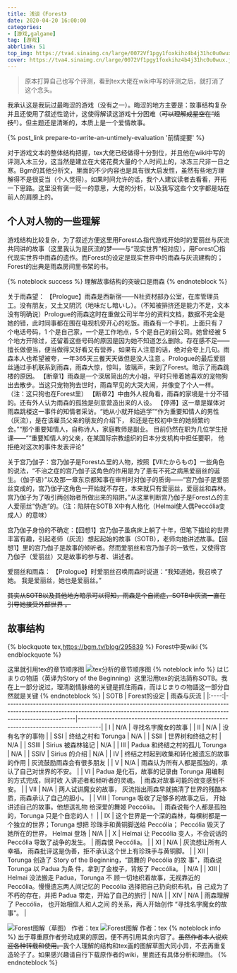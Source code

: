 ```yaml
---
title: 浅谈《Forest》
date: 2020-04-20 16:00:00
categories:
- [游戏,galgame]
tag: [游戏]
abbrlink: 51
top_img: https://tva4.sinaimg.cn/large/0072Vf1pgy1foxkihz4b4j31hc0u0wux.jpg
cover: https://tva4.sinaimg.cn/large/0072Vf1pgy1foxkihz4b4j31hc0u0wux.jpg
---
```

> 原本打算自己也写个评测，看到tex大佬在wiki中写的评测之后，就打消了这个念头。
  
我承认这是我玩过最晦涩的游戏（没有之一）。晦涩的地方主要是：故事结构复杂并且还使用了叙述性诡计，这使得解读这游戏十分困难（~~可以理解成星空在“炫技”~~）。但主题还是清晰的，本质上是一个爱情故事。  


<!--more-->

{% post_link prepare-to-write-an-untimely-evaluation '前情提要' %}

对于游戏文本的整体结构把握，tex大佬已经做得十分到位，并且他在wiki中写的评测入木三分，这当然是建立在大佬花费大量的个人时间上的，冰冻三尺非一日之寒。Bgm的其他分析文，里面的不少内容也是具有很大启发性，虽然有些地方理解得不是很妥当（个人觉得）。如果时间允许的话，我个人建议读者去看看，开拓一下思路。这里没有褒一贬一的意思，大佬的分析，以及我写这些个文字都是站在前人的肩膀上的。  




## 个人对人物的一些理解
游戏结构比较复杂，为了叙述方便这里用Forest△指代游戏开始时的爱丽丝与灰流共同讲的故事（这里我认为是灰流的梦——与“现实世界”相对应），用Forest〇指代现实世界中雨森的遗作。而Forest的设定是现实世界中的雨森与灰流建构的；Forest的出典是雨森房间里书架的书。  

{% noteblock success %}
理解故事结构的突破口是雨森
{% endnoteblock %}

关于雨森望：
【Prologue】雨森是西新宿——N社资材部办公室，在库管理员工。没有朋友，又土又阴沉（地味だし暗いし）。（不知被排挤还是能力不足，文本没有明确说）Prologue的雨森这时在重做公司半年分的资料文档，数据不完全是她的错，此时同事都在围在电视机旁开心的吃饭。雨森有一个手机，上面只有 7 个电话号码，1 个是自己家，一个是工作地点，5 个是自己的前公司。她曾经被 5 个地方开除过，还留着这些号码的原因是因为她不知道怎么删除。存在感不足——擅长做便当，便当做得又好看又有营养，如果有人注意的话，绝对会夸上几句。雨森本人也希望被夸，一年365天三餐天天做但是没人注意 。Prologue的最后爱丽丝通过手机联系到雨森，雨森大惊，惊叫，玻璃声，来到了Forest。暗示了雨森跳楼的原因。
【断章1】雨森是一个深居简出的大小姐，平时只带着她喜欢的宠物狗出去散步。当这只宠物狗去世时，雨森罕见的大哭大闹，并像变了个人一样。（注：这只狗也在Forest里）
【断章2】中由外人视角看，雨森的家境是十分不错的。还有外人认为雨森的孤独是刻意营造出来的人设。
【停滞】这一章是媒体对雨森跳楼这一事件的知情者采访。“她从小就开始逃学”“作为重要知情人的男性（灰流），是在该雇员父亲的朋友的介绍下， 和还是在校初中生的她频繁约会。”“那个重要知情人，自称诗人，家庭教师是副业。 目前仍然在职为几位学生授课——”“重要知情人的父亲，在某国际宗教组织的日本分支机构中担任要职， 他拒绝对这次的事件发表评论”  

关于宫乃伽子：宫乃伽子是Forest△里的人物，按照【VIIたからもの】一些角色的说法，“不治之症的宫乃伽子这角色的作用是为了患有不死之病黑爱丽丝的诞生。（伽子语）”以及那一章东京都知事在审判时对伽子的质询——“宫乃伽子是爱丽丝变成的，宫乃伽子这角色一开始就不存在，本来就只有爱丽丝，爱丽丝和森林。宫乃伽子为了吸引两创始者所做出来的陷阱。”从这里判断宫乃伽子是Forest△的主人爱丽丝“伪造”的。（注：陷阱在SOTB X中有人格化（Helmai使人偶Peccólia变成人）的意味）  

宫乃伽子身份的不确定：【回想1】宫乃伽子虽病床上躺了十年，但笔下描绘的世界丰富有趣，引起老师（灰流）想起起始的故事（SOTB），老师向她讲述故事。【回想1】里的宫乃伽子是故事的倾听者。然而爱丽丝和宫乃伽子的一致性，又使得宫乃伽子（爱丽丝）又是故事的参与者、讲述者。

爱丽丝和雨森： 【Prologue】时爱丽丝召唤雨森时说道：“我知道她，我召唤了她。 我是爱丽丝，她也是爱丽丝。”  

~~其实从SOTB以及其他地方暗示可以得知，雨森是个自闭症，SOTB中灰流一直在引导她接受外部世界 。~~  
## 故事结构
  
{% blockquote tex,https://bgm.tv/blog/295839 %}
Forest中英wiki
{% endblockquote %}
  
这里就引用tex的章节顺序图
![tex分析的章节顺序图](https://img2.66moe.com/img/eeZ2xSuCkah5nFah.png)
{% noteblock info %}
はじまりの物語（英译为Story of the Beginning）这里沿用tex的说法简称SOTB。我在上一部分说过，理清剧情脉络的关键是抓住雨森，而はじまりの物語这一部分自然就是关键
{% endnoteblock %}
| SOTB |                                                                                      Forest的设定                                                                                     |                                       雨森与灰流                                       |
|:----:|-------------------------------------------------------------------------------------------------------------------------------------------------------------------------------------|--------------------------------------------------------------------------------------|
|   Ⅰ  | N/A                                                                                                                                                                                   | 寻找名字魔女的故事                                                                     |
|   Ⅱ  | N/A                                                                                                                                                                                   | 没有名字的事物                                                                         |
|  SSⅠ | 终结之村和 Torunga                                                                                                                                                                    | N/A                                                                                    |
|  SSⅡ | 世界树和终结之村                                                                                                                                                                      | N/A                                                                                    |
|  SSⅢ | Sirius 被森林铭记                                                                                                                                                                     | N/A                                                                                    |
|   Ⅲ  | Padua 和终结之村的孤儿 Torunga                                                                                                                                                        | N/A                                                                                    |
|  SSⅣ | Sirius 的介绍                                                                                                                                                                         | N/A                                                                                    |
|   Ⅳ  | 终结之村起到收集和转化被遗忘的故事的作用                                                                                                                                              | 灰流鼓励雨森会有很多朋友                                                               |
|   Ⅴ  | N/A                                                                                                                                                                                   | 雨森认为所有人都是孤独的，承认了自己对世界的不安。                                     |
|   Ⅵ  | Padua 是化石，故事的记录由 Torunga 用编制的方式完成，同时收 入讲述者和倾听者的灵魂。                                                                                                  | 雨森对故事可能的改变感到不安。                                                         |
|   Ⅶ  | N/A                                                                                                                                                                                   | 两人试讲魔女的故事， 灰流指出雨森早就搞清了世界的残酷本质，雨森承认了自己的胆小。      |
|   Ⅷ  | Torunga 吸收了足够多的故事之后， 开始讲述自己的故事。他想送礼物 给深爱的舞姬 Peccólia。                                                                                               | 雨森说每个人都是孤独 的，Torunga 只是个自恋的人！                                      |
|   Ⅸ  | 这个世界是一个深的森林，每棵树都是一个独立的世界；Torunga 想把 珍珠手和黄铜脚送给 Peccólia； Peccólia 毁灭了她所在的世界， Helmai 登场                                                | N/A                                                                                    |
|   Ⅹ  | Helmai 让 Peccólia 变人，不会说话的 Peccólia 导致了战争的发生。                                                                                                                       | 雨森恨 Peccólia。                                                                      |
|   Ⅺ  | N/A                                                                                                                                                                                   | 灰流想让所有人幸福， 雨森批评这是伪善，拒不承认这个世上有珍珠手与黄铜脚。              |
|   Ⅻ  | Torunga 创造了 Story of the Beginning，“跳舞的 Peccólia 的故 事”，雨森说 Torunga 以 Padua 为条 件，拿到了金梭子，背叛了 Peccólia。                                                    | N/A                                                                                    |
|  ⅩⅢ  | Helmai 没法搬走 Padua，Torunga 不 顾一切地织着故事，无视靠近的 Peccólia。慢慢遗忘两人间记忆的 Peccólia 选择把自己扔向织布机，自 己成为了不朽的存在，并把 Padua 带走，开始了自己的旅行 | N/A                                                                                    |
|  ⅩⅣ  | N/A                                                                                                                                                                                   | 雨森理解了 Peccólia， 也开始相信人和人之间 的关系，两人开始创作 “寻找名字魔女的故事”。 |

    
![Forest图解（草图） 作者：tex](https://img2.66moe.com/img/y5RqQhD0o6zoUhmP.jpg)
![Forest图解 作者：tex](https://img2.66moe.com/img/pCGr8zOJHebfNrYo.jpg)
{% noteblock info %}
出于尊重原作者劳动成果的原因，便不再引用其余内容了。~~虽然作者本人说欢迎各种转载和使用。~~我个人理解的结构和tex画的图解草图大同小异，不去再重复造轮子了。如果感兴趣请自行下载原作者的wiki，里面还有具体分析和理由。
{% endnoteblock %}